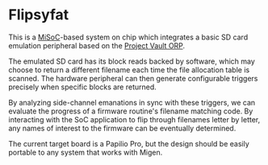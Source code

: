 # Flipsyfat

This is a [MiSoC](https://github.com/m-labs/misoc)-based system on chip which integrates a basic SD card emulation
peripheral based on the [Project Vault ORP](https://github.com/ProjectVault/orp).

The emulated SD card has its block reads backed by software, which may choose to return a different filename each
time the file allocation table is scanned. The hardware peripheral can then generate configurable triggers precisely
when specific blocks are returned.

By analyzing side-channel emanations in sync with these triggers, we can evaluate the progress of a firmware routine's
filename matching code. By interacting with the SoC application to flip through filenames letter by letter, any names
of interest to the firmware can be eventually determined.

The current target board is a Papilio Pro, but the design should be easily portable to any system that works with Migen.

